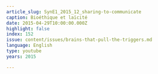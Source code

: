 ```yaml
---
article_slug: SynE1_2015_12_sharing-to-communicate
caption: Bioéthique et laïcité
date: 2015-04-29T10:00:00.000Z
highlight: false
index: 152
issue: content/issues/brains-that-pull-the-triggers.md
language: English
type: youtube
years: 2015

---
```

